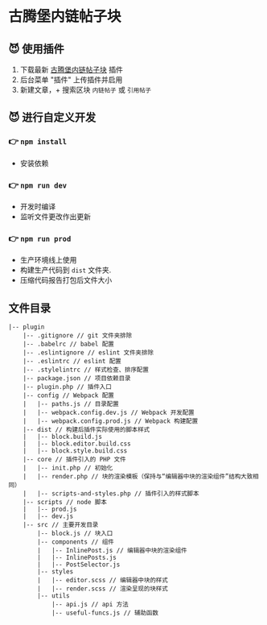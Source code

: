 # 古腾堡内链帖子块

## 😈 使用插件

1. 下载最新 [古腾堡内链帖子块](https://github.com/mousin/WordPress-Gutenberg-Block-Inline-Posts/archive/master.zip) 插件
2. 后台菜单 "插件" 上传插件并启用
3. 新建文章，+ 搜索区块 `内链帖子` 或 `引用帖子`

## 😈 进行自定义开发

### 👉 `npm install`
- 安装依赖

### 👉 `npm run dev`
- 开发时编译
- 监听文件更改作出更新

### 👉 `npm run prod`
- 生产环境线上使用
- 构建生产代码到 `dist` 文件夹.
- 压缩代码报告打包后文件大小

## 文件目录

```
|-- plugin
    |-- .gitignore // git 文件夹排除
    |-- .babelrc // babel 配置
    |-- .eslintignore // eslint 文件夹排除
    |-- .eslintrc // eslint 配置
    |-- .stylelintrc // 样式检查、排序配置
    |-- package.json // 项目依赖目录
    |-- plugin.php // 插件入口
    |-- config // Webpack 配置
    |   |-- paths.js // 目录配置
    |   |-- webpack.config.dev.js // Webpack 开发配置
    |   |-- webpack.config.prod.js // Webpack 构建配置
    |-- dist // 构建后插件实际使用的脚本样式
    |   |-- block.build.js
    |   |-- block.editor.build.css
    |   |-- block.style.build.css
    |-- core // 插件引入的 PHP 文件
    |   |-- init.php // 初始化
    |   |-- render.php // 块的渲染模板（保持与“编辑器中块的渲染组件”结构大致相同）
    |   |-- scripts-and-styles.php // 插件引入的样式脚本
    |-- scripts // node 脚本
    |   |-- prod.js
    |   |-- dev.js
    |-- src // 主要开发目录
        |-- block.js // 块入口
        |-- components // 组件
        |   |-- InlinePost.js // 编辑器中块的渲染组件
        |   |-- InlinePosts.js
        |   |-- PostSelector.js
        |-- styles
        |   |-- editor.scss // 编辑器中块的样式
        |   |-- render.scss // 渲染呈现的块样式
        |-- utils
            |-- api.js // api 方法
            |-- useful-funcs.js // 辅助函数
```